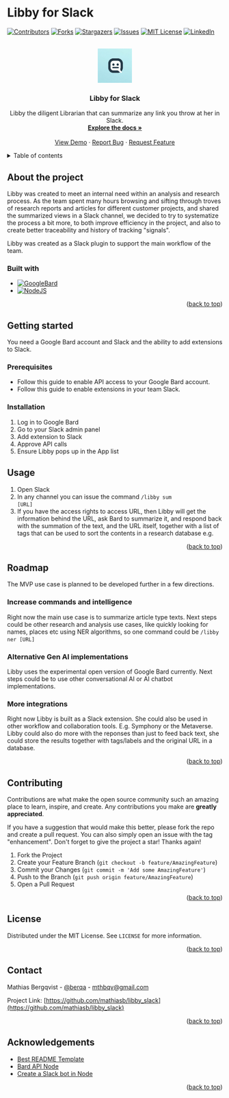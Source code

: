 # Libby for Slack
<a name="readme-top"></a>
<!-- SHIELDS -->
[![Contributors][contributors-shield]][contributors-url]
[![Forks][forks-shield]][forks-url]
[![Stargazers][stars-shield]][stars-url]
[![Issues][issues-shield]][issues-url]
[![MIT License][license-shield]][license-url]
[![LinkedIn][linkedin-shield]][linkedin-url]

<!-- PROJECT LOGO -->
<br />
<div align="center">
  <a href="https://github.com/mathiasb/libby_slack">
    <img src="images/libby_logo.png" alt="Logo" width="80" height="80">
  </a>

<h3 align="center">Libby for Slack</h3>

  <p align="center">
    Libby the diligent Librarian that can summarize any link you throw at her in Slack.
    <br />
    <a href="https://github.com/mathiasb/libby_slack"><strong>Explore the docs »</strong></a>
    <br />
    <br />
    <a href="https://github.com/mathiasb/libby_slack">View Demo</a>
    ·
    <a href="https://github.com/mathiasb/libby_slack/issues">Report Bug</a>
    ·
    <a href="https://github.com/mathiasb/libby_slack/issues">Request Feature</a>
  </p>
</div>

<!-- TABLE OF CONTENTS -->
<details>
  <summary>Table of contents</summary>
  <ol>
    <li>
      <a href="#about-the-project">About the project</a>
      <ul>
        <li><a href="#built-with">Built with</a></li>
      </ul>
    </li>
    <li>
      <a href="#getting-started">Getting started</a>
      <ul>
        <li><a href="#prerequisites">Prerequisites</a></li>
        <li><a href="#installation">Installation</a></li>
      </ul>
    </li>
    <li><a href="#usage">Usage</a></li>
    <li>
      <a href="#roadmap">Roadmap</a>
      <ul>
        <li><a href="#increase-commands-and-intelligence">Increase commands and intelligence</a></li>
        <li><a href="#alternative-gen-ai-implementations">Alternative Gen AI Implementations</a></li>
        <li><a href="#more-integrations">More integrations</a></li>
      </ul>
    </li>
    <li><a href="#contributing">Contributing</a></li>
    <li><a href="#license">License</a></li>
    <li><a href="#contact">Contact</a></li>
    <li><a href="#acknowledgments">Acknowledgments</a></li>
  </ol>
</details>

<!-- ABOUT THE PROJECT -->
## About the project
<p>Libby was created to meet an internal need within an analysis and research process. As the team spent many hours browsing and sifting through troves of research reports and articles for different customer projects, and shared the summarized views in a Slack channel, we decided to try to systematize the process a bit more, to both improve efficiency in the project, and also to create better traceability and history of tracking &quot;signals&quot;.</p>
<p>Libby was created as a Slack plugin to support the main workflow of the team.</p>

### Built with
* [![GoogleBard][Google_Bard]][GoogleBard-url]
* [![NodeJS][Nodejs.org]][Node-url]

<p align="right">(<a href="#readme-top">back to top</a>)</p>

<!-- GETTING STARTED -->
## Getting started
You need a Google Bard account and Slack and the ability to add extensions to Slack.
### Prerequisites
* Follow this guide to enable API access to your Google Bard account.
* Follow this guide to enable extensions in your team Slack.

### Installation
1. Log in to Google Bard
2. Go to your Slack admin panel
3. Add extension to Slack
4. Approve API calls
5. Ensure Libby pops up in the App list

<!-- USAGE -->
## Usage
1. Open Slack
2. In any channel you can issue the command <code>/libby sum \[URL\]</code>
3. If you have the access rights to access URL, then Libby will get the information behind the URL, ask Bard to summarize it, and respond back with the summation of the text, and the URL itself, together with a list of tags that can be used to sort the contents in a research database e.g.

<p align="right">(<a href="#readme-top">back to top</a>)</p>

<!-- ROADMAP -->
## Roadmap
The MVP use case is planned to be developed further in a few directions.

### Increase commands and intelligence
Right now the main use case is to summarize article type texts. Next steps could be other research and analysis use cases, like quickly looking for names, places etc using NER algorithms, so one command could be <code>/libby ner \[URL\]</code>

### Alternative Gen AI implementations
Libby uses the experimental open version of Google Bard currently. Next steps could be to use other conversational AI or AI chatbot implementations.

### More integrations
Right now Libby is built as a Slack extension. She could also be used in other workflow and collaboration tools. E.g. Symphony or the Metaverse. Libby could also do more with the reponses than just to feed back text, she could store the results together with tags/labels and the original URL in a database.

<p align="right">(<a href="#readme-top">back to top</a>)</p>

<!-- CONTRIBUTING -->
## Contributing

Contributions are what make the open source community such an amazing place to learn, inspire, and create. Any contributions you make are **greatly appreciated**.

If you have a suggestion that would make this better, please fork the repo and create a pull request. You can also simply open an issue with the tag "enhancement".
Don't forget to give the project a star! Thanks again!

1. Fork the Project
2. Create your Feature Branch (`git checkout -b feature/AmazingFeature`)
3. Commit your Changes (`git commit -m 'Add some AmazingFeature'`)
4. Push to the Branch (`git push origin feature/AmazingFeature`)
5. Open a Pull Request

<p align="right">(<a href="#readme-top">back to top</a>)</p>

<!-- LICENSE -->
## License

Distributed under the MIT License. See `LICENSE` for more information.
<p align="right">(<a href="#readme-top">back to top</a>)</p>

<!-- CONTACT -->
## Contact

Mathias Bergqvist - [@berqa](https://twitter.com/berqa) - mthbqv@gmail.com

Project Link: [https://github.com/mathiasb/libby_slack](https://github.com/mathiasb/libby_slack)

<p align="right">(<a href="#readme-top">back to top</a>)</p>

<!-- ACKNOWLEDGEMENTS -->
## Acknowledgements

* [Best README Template](https://github.com/othneildrew/Best-README-Template)
* [Bard API Node](https://github.com/codenze/bard-api-node)
* [Create a Slack bot in Node](https://medium.com/walmartglobaltech/create-slackbot-using-slack-bolt-api-and-node-js-a82876db012f)

<p align="right">(<a href="#readme-top">back to top</a>)</p>

<!-- MARKDOWN LINKS & IMAGES -->
<!-- https://www.markdownguide.org/basic-syntax/#reference-style-links -->
[contributors-shield]: https://img.shields.io/github/contributors/mathiasb/libby_slack.svg?style=for-the-badge
[contributors-url]: https://github.com/mathiasb/libby_slack/graphs/contributors
[forks-shield]: https://img.shields.io/github/forks/mathiasb/libby_slack.svg?style=for-the-badge
[forks-url]: https://github.com/mathiasb/libby_slack/network/members
[stars-shield]: https://img.shields.io/github/stars/mathiasb/libby_slack.svg?style=for-the-badge
[stars-url]: https://github.com/mathiasb/libby_slack/stargazers
[issues-shield]: https://img.shields.io/github/issues/mathiasb/libby_slack.svg?style=for-the-badge
[issues-url]: https://github.com/mathiasb/libby_slack/issues
[license-shield]: https://img.shields.io/github/license/mathiasb/libby_slack.svg?style=for-the-badge
[license-url]: https://github.com/mathiasb/libby_slack/blob/master/LICENSE
[linkedin-shield]: https://img.shields.io/badge/-LinkedIn-black.svg?style=for-the-badge&logo=linkedin&colorB=555
[linkedin-url]: https://linkedin.com/in/mathiasbergqvist/
[Bootstrap.com]: https://img.shields.io/badge/Bootstrap-7952B3?logo=bootstrap&logoColor=fff&style=flat
[Bootstrap-url]: https://getbootstrap.com
[Nodejs.org]: https://img.shields.io/badge/Node.js-393?logo=nodedotjs&logoColor=fff&style=flat
[Node-url]: https://nodejs.org
[Google_Bard]: https://img.shields.io/badge/Google%20Bard-886FBF?logo=googlebard&logoColor=fff&style=flat
[GoogleBard-url]: https://bard.google.com